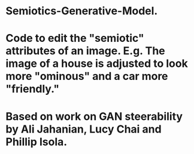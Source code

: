 # Semiotics-Generative-Model.
# Code to edit the "semiotic" attributes of an image. E.g. The image of a house is adjusted to look more "ominous" and a car more "friendly."
# Based on work on GAN steerability by Ali Jahanian, Lucy Chai and Phillip Isola.
